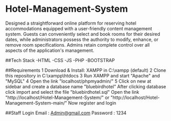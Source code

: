 # Hotel-Management-System

Designed a straightforward online platform for reserving hotel accommodations equipped with a user-friendly content management system. Guests can conveniently select and book rooms for their desired dates, while administrators possess the authority to modify, enhance, or remove room specifications. Admins retain complete control over all aspects of the application's management.

##Tech Stack
-HTML
-CSS
-JS
-PHP
-BOOTSTRAP

##Requirements
1 Download & Install: XAMPP in C:\xampp (default)
2 Clone this repository in C:\xampp\htdocs
3 Run XAMPP and start "Apache" and "MySQL"
4 Open the link "localhost/phpmyadmin/"
5 Click on new at sidebar and create a database name "bluebirdhotel"
After clicking database click import and select the file "bluebirdhotel.sql"
Open the link "http://localhost/Hotel-Management-System/" or "http://localhost/Hotel-Management-System-main/"
Now register and login

##Staff Login
Email : Admin@gmail.com
Password : 1234
